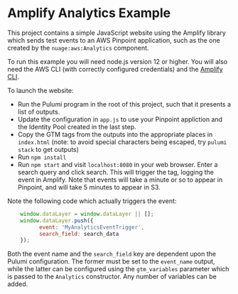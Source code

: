 # Amplify Analytics Example

This project contains a simple JavaScript website using the Amplify library which sends test events to an AWS Pinpoint application, such as the one created by the `nuage:aws:Analytics` component.

To run this example you will need node.js version 12 or higher.  You will also need the AWS CLI (with correctly configured credentials) and the [Amplify CLI](https://aws-amplify.github.io/docs/).

To launch the website:

* Run the Pulumi program in the root of this project, such that it presents a list of outputs.
* Update the configuration in `app.js` to use your Pinpoint appliction and the Identity Pool created in the last step.
* Copy the GTM tags from the outputs into the appropriate places in `index.html` (note: to avoid special characters being escaped, try `pulumi stack` to get outputs)
* Run `npm install`
* Run `npm start` and visit `localhost:8080` in your web browser.  Enter a search query and click search.  This will trigger the tag, logging the event in Amplify.  Note that events will take a minute or so to appear in Pinpoint, and will take 5 minutes to appear in S3.

Note the following code which actually triggers the event:

```javascript
	window.dataLayer = window.dataLayer || [];
	window.dataLayer.push({
		  event: 'MyAnalyticsEventTrigger',
		  search_field: search_data
	});
```

Both the event name and the `search_field` key are dependent upon the Pulumi
configuration.  The former must be set to the `event_name` output, while the latter
can be configured using the `gtm_variables` parameter which is passed to the
`Analytics` constructor.  Any number of variables can be added.
